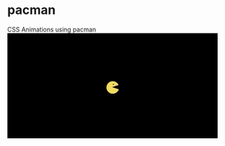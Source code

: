 # pacman
CSS Animations using pacman
![](https://github.com/DrVicki/pacman/blob/main/demogif.gif)<br>
